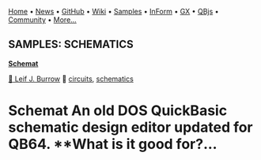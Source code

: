 [Home](https://qb64.com) • [News](../news.md) • [GitHub](https://github.com/QB64Official/qb64) • [Wiki](wiki.md) • [Samples](../samples.md) • [InForm](../inform.md) • [GX](../gx.md) • [QBjs](../qbjs.md) • [Community](../community.md) • [More...](../more.md)

## SAMPLES: SCHEMATICS

**[Schemat](schemat/index.md)**

[🐝 Leif J. Burrow](leif-j.-burrow.md) 🔗 [circuits](circuits.md), [schematics](schematics.md)

# Schemat An old DOS QuickBasic schematic design editor updated for QB64.  **What is it good for?...
